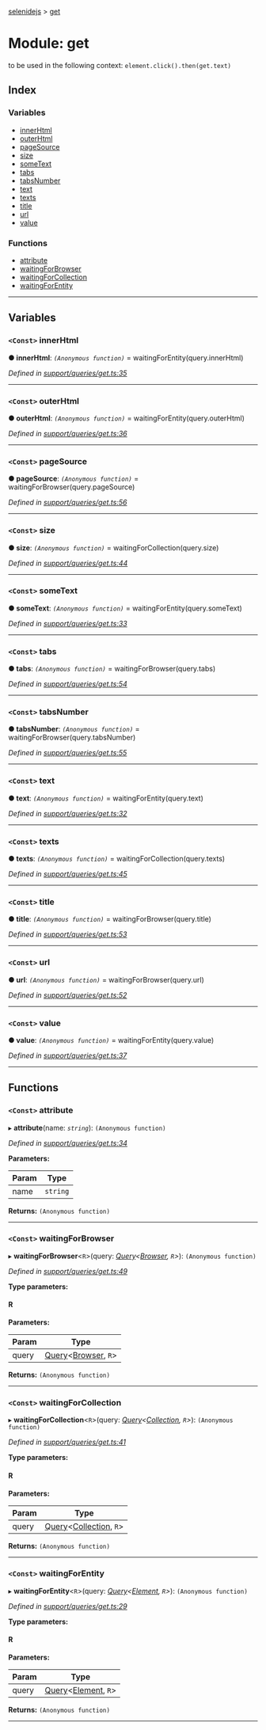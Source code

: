 [selenidejs](../README.md) > [get](../modules/get.md)

# Module: get

to be used in the following context: `element.click().then(get.text)`

## Index

### Variables

* [innerHtml](get.md#innerhtml)
* [outerHtml](get.md#outerhtml)
* [pageSource](get.md#pagesource)
* [size](get.md#size)
* [someText](get.md#sometext)
* [tabs](get.md#tabs)
* [tabsNumber](get.md#tabsnumber)
* [text](get.md#text)
* [texts](get.md#texts)
* [title](get.md#title)
* [url](get.md#url)
* [value](get.md#value)

### Functions

* [attribute](get.md#attribute)
* [waitingForBrowser](get.md#waitingforbrowser)
* [waitingForCollection](get.md#waitingforcollection)
* [waitingForEntity](get.md#waitingforentity)

---

## Variables

<a id="innerhtml"></a>

### `<Const>` innerHtml

**● innerHtml**: *`(Anonymous function)`* =  waitingForEntity(query.innerHtml)

*Defined in [support/queries/get.ts:35](https://github.com/KnowledgeExpert/selenidejs/blob/master/lib/support/queries/get.ts#L35)*

___
<a id="outerhtml"></a>

### `<Const>` outerHtml

**● outerHtml**: *`(Anonymous function)`* =  waitingForEntity(query.outerHtml)

*Defined in [support/queries/get.ts:36](https://github.com/KnowledgeExpert/selenidejs/blob/master/lib/support/queries/get.ts#L36)*

___
<a id="pagesource"></a>

### `<Const>` pageSource

**● pageSource**: *`(Anonymous function)`* =  waitingForBrowser(query.pageSource)

*Defined in [support/queries/get.ts:56](https://github.com/KnowledgeExpert/selenidejs/blob/master/lib/support/queries/get.ts#L56)*

___
<a id="size"></a>

### `<Const>` size

**● size**: *`(Anonymous function)`* =  waitingForCollection(query.size)

*Defined in [support/queries/get.ts:44](https://github.com/KnowledgeExpert/selenidejs/blob/master/lib/support/queries/get.ts#L44)*

___
<a id="sometext"></a>

### `<Const>` someText

**● someText**: *`(Anonymous function)`* =  waitingForEntity(query.someText)

*Defined in [support/queries/get.ts:33](https://github.com/KnowledgeExpert/selenidejs/blob/master/lib/support/queries/get.ts#L33)*

___
<a id="tabs"></a>

### `<Const>` tabs

**● tabs**: *`(Anonymous function)`* =  waitingForBrowser(query.tabs)

*Defined in [support/queries/get.ts:54](https://github.com/KnowledgeExpert/selenidejs/blob/master/lib/support/queries/get.ts#L54)*

___
<a id="tabsnumber"></a>

### `<Const>` tabsNumber

**● tabsNumber**: *`(Anonymous function)`* =  waitingForBrowser(query.tabsNumber)

*Defined in [support/queries/get.ts:55](https://github.com/KnowledgeExpert/selenidejs/blob/master/lib/support/queries/get.ts#L55)*

___
<a id="text"></a>

### `<Const>` text

**● text**: *`(Anonymous function)`* =  waitingForEntity(query.text)

*Defined in [support/queries/get.ts:32](https://github.com/KnowledgeExpert/selenidejs/blob/master/lib/support/queries/get.ts#L32)*

___
<a id="texts"></a>

### `<Const>` texts

**● texts**: *`(Anonymous function)`* =  waitingForCollection(query.texts)

*Defined in [support/queries/get.ts:45](https://github.com/KnowledgeExpert/selenidejs/blob/master/lib/support/queries/get.ts#L45)*

___
<a id="title"></a>

### `<Const>` title

**● title**: *`(Anonymous function)`* =  waitingForBrowser(query.title)

*Defined in [support/queries/get.ts:53](https://github.com/KnowledgeExpert/selenidejs/blob/master/lib/support/queries/get.ts#L53)*

___
<a id="url"></a>

### `<Const>` url

**● url**: *`(Anonymous function)`* =  waitingForBrowser(query.url)

*Defined in [support/queries/get.ts:52](https://github.com/KnowledgeExpert/selenidejs/blob/master/lib/support/queries/get.ts#L52)*

___
<a id="value"></a>

### `<Const>` value

**● value**: *`(Anonymous function)`* =  waitingForEntity(query.value)

*Defined in [support/queries/get.ts:37](https://github.com/KnowledgeExpert/selenidejs/blob/master/lib/support/queries/get.ts#L37)*

___

## Functions

<a id="attribute"></a>

### `<Const>` attribute

▸ **attribute**(name: *`string`*): `(Anonymous function)`

*Defined in [support/queries/get.ts:34](https://github.com/KnowledgeExpert/selenidejs/blob/master/lib/support/queries/get.ts#L34)*

**Parameters:**

| Param | Type |
| ------ | ------ |
| name | `string` |

**Returns:** `(Anonymous function)`

___
<a id="waitingforbrowser"></a>

### `<Const>` waitingForBrowser

▸ **waitingForBrowser**<`R`>(query: *[Query](../#query)<[Browser](../classes/browser.md), `R`>*): `(Anonymous function)`

*Defined in [support/queries/get.ts:49](https://github.com/KnowledgeExpert/selenidejs/blob/master/lib/support/queries/get.ts#L49)*

**Type parameters:**

#### R 
**Parameters:**

| Param | Type |
| ------ | ------ |
| query | [Query](../#query)<[Browser](../classes/browser.md), `R`> |

**Returns:** `(Anonymous function)`

___
<a id="waitingforcollection"></a>

### `<Const>` waitingForCollection

▸ **waitingForCollection**<`R`>(query: *[Query](../#query)<[Collection](../classes/collection.md), `R`>*): `(Anonymous function)`

*Defined in [support/queries/get.ts:41](https://github.com/KnowledgeExpert/selenidejs/blob/master/lib/support/queries/get.ts#L41)*

**Type parameters:**

#### R 
**Parameters:**

| Param | Type |
| ------ | ------ |
| query | [Query](../#query)<[Collection](../classes/collection.md), `R`> |

**Returns:** `(Anonymous function)`

___
<a id="waitingforentity"></a>

### `<Const>` waitingForEntity

▸ **waitingForEntity**<`R`>(query: *[Query](../#query)<[Element](../classes/element.md), `R`>*): `(Anonymous function)`

*Defined in [support/queries/get.ts:29](https://github.com/KnowledgeExpert/selenidejs/blob/master/lib/support/queries/get.ts#L29)*

**Type parameters:**

#### R 
**Parameters:**

| Param | Type |
| ------ | ------ |
| query | [Query](../#query)<[Element](../classes/element.md), `R`> |

**Returns:** `(Anonymous function)`

___

